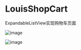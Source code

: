 # LouisShopCart
ExpandableListView实现购物车页面

![image](https://raw.githubusercontent.com/louisgeek/LouisShopCart/master/screenshots/pic.png)

![image](https://raw.githubusercontent.com/louisgeek/LouisShopCart/master/screenshots/pic2.png)
